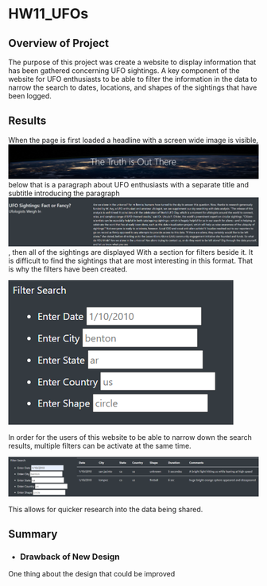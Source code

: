 # HW11_UFOs

## Overview of Project

The purpose of this project was create a website to display information that has been gathered concerning UFO sightings.  A key component of the website for UFO enthusiasts to be able to filter the information in the data to narrow the search to dates, locations, and shapes of the sightings that have been logged.

## Results
When the page is first loaded a headline with a screen wide image is visible,
![](https://github.com/ethiry99/HW11_UFOs/blob/main/Resources/banner.png) below that is a paragraph about UFO enthusiasts with a separate title and subtitle introducing the paragraph![](https://github.com/ethiry99/HW11_UFOs/blob/main/Resources/paragraph.png), then all of the sightings are displayed With a section for filters beside it.  It is difficult to find the sightings that are most interesting in this format.  That is why the filters have been created.

![](https://github.com/ethiry99/HW11_UFOs/blob/main/Resources/filter.png)

In order for the users of this website to be able to narrow down the search results, multiple filters can be activate at the same time.

![](https://github.com/ethiry99/HW11_UFOs/blob/main/Resources/filter%20example.png)

This allows for quicker research into the data being shared.

## Summary
* ### Drawback of New Design
One thing about the design that could be improved  
